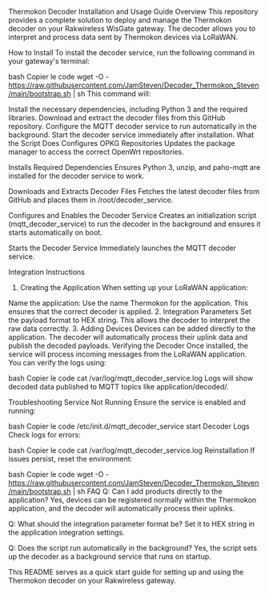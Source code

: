 Thermokon Decoder Installation and Usage Guide
Overview
This repository provides a complete solution to deploy and manage the Thermokon decoder on your Rakwireless WisGate gateway. The decoder allows you to interpret and process data sent by Thermokon devices via LoRaWAN.

How to Install
To install the decoder service, run the following command in your gateway's terminal:

bash
Copier le code
wget -O - https://raw.githubusercontent.com/JamSteven/Decoder_Thermokon_Steven/main/bootstrap.sh | sh
This command will:

Install the necessary dependencies, including Python 3 and the required libraries.
Download and extract the decoder files from this GitHub repository.
Configure the MQTT decoder service to run automatically in the background.
Start the decoder service immediately after installation.
What the Script Does
Configures OPKG Repositories
Updates the package manager to access the correct OpenWrt repositories.

Installs Required Dependencies
Ensures Python 3, unzip, and paho-mqtt are installed for the decoder service to work.

Downloads and Extracts Decoder Files
Fetches the latest decoder files from GitHub and places them in /root/decoder_service.

Configures and Enables the Decoder Service
Creates an initialization script (mqtt_decoder_service) to run the decoder in the background and ensures it starts automatically on boot.

Starts the Decoder Service
Immediately launches the MQTT decoder service.

Integration Instructions
1. Creating the Application
When setting up your LoRaWAN application:

Name the application: Use the name Thermokon for the application. This ensures that the correct decoder is applied.
2. Integration Parameters
Set the payload format to HEX string.
This allows the decoder to interpret the raw data correctly.
3. Adding Devices
Devices can be added directly to the application. The decoder will automatically process their uplink data and publish the decoded payloads.
Verifying the Decoder
Once installed, the service will process incoming messages from the LoRaWAN application. You can verify the logs using:

bash
Copier le code
cat /var/log/mqtt_decoder_service.log
Logs will show decoded data published to MQTT topics like application/decoded/<devEUI>.

Troubleshooting
Service Not Running
Ensure the service is enabled and running:

bash
Copier le code
/etc/init.d/mqtt_decoder_service start
Decoder Logs
Check logs for errors:

bash
Copier le code
cat /var/log/mqtt_decoder_service.log
Reinstallation
If issues persist, reset the environment:

bash
Copier le code
wget -O - https://raw.githubusercontent.com/JamSteven/Decoder_Thermokon_Steven/main/bootstrap.sh | sh
FAQ
Q: Can I add products directly to the application?
Yes, devices can be registered normally within the Thermokon application, and the decoder will automatically process their uplinks.

Q: What should the integration parameter format be?
Set it to HEX string in the application integration settings.

Q: Does the script run automatically in the background?
Yes, the script sets up the decoder as a background service that runs on startup.

This README serves as a quick start guide for setting up and using the Thermokon decoder on your Rakwireless gateway.
